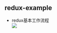 ## redux-example
* redux基本工作流程<br/>
![](http://www.ruanyifeng.com/blogimg/asset/2016/bg2016091802.jpg)




